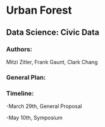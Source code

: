# Urban Forest 
## Data Science: Civic Data

### Authors:
Mitzi Zitler, Frank Gaunt, Clark Chang

### General Plan:

### Timeline:
-March 29th, General Proposal

-May 10th, Symposium
